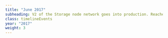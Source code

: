 ```yaml
---
title: "June 2017"
subheading: V2 of the Storage node network goes into production. Reaches peak size of 100,000+ nodes.
class: timelineEvents
year: "2017"
weight: 3
---
```

